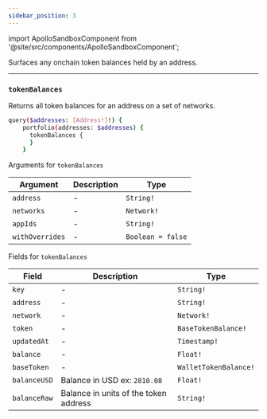 ```yaml
---
sidebar_position: 3
---
```


import ApolloSandboxComponent from '@site/src/components/ApolloSandboxComponent';


Surfaces any onchain token balances held by an address.

---

### `tokenBalances`

Returns all token balances for an address on a set of networks.

```sh
query($addresses: [Address!]!) {
    portfolio(addresses: $addresses) {
      tokenBalances {
      }
    }
```

<ApolloSandboxComponent />


Arguments for `tokenBalances`

| Argument      | Description | Type |
| ----------- | ----------- | ----------- |
| `address`      | -       | `String!` | 
| `networks`      | -       | `Network!` | 
| `appIds`      | -       | `String!` | 
| `withOverrides`      | -       | `Boolean = false` | 

Fields for `tokenBalances`

| Field      | Description | Type |
| ----------- | ----------- | ----------- |
| `key`      | -       | `String!`       |
| `address`      | -       | `String!` | 
| `network`      | -       | `Network!` | 
| `token`      | -       | `BaseTokenBalance!` | 
| `updatedAt`      | -       | `Timestamp!` | 
| `balance`      | -       | `Float!` | 
| `baseToken`      | -       | `WalletTokenBalance!` | 
| `balanceUSD`      | Balance in USD ex: `2810.08`      | `Float!` | 
| `balanceRaw`      | Balance in units of the token address       | `String!` | 